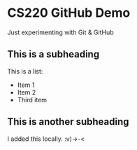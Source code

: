 # CS220 GitHub Demo

Just experimenting with Git & GitHub

## This is a subheading
This is a list:
* Item 1
* Item 2
* Third item

## This is another subheading

I added this locally. :v)->-<
